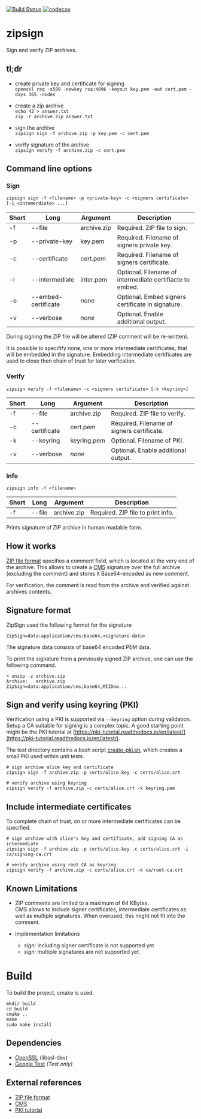 [![Build Status](https://travis-ci.org/falk-werner/zipsign.svg?branch=master)](https://travis-ci.org/falk-werner/zipsign)
[![codecov](https://codecov.io/gh/falk-werner/zipsign/branch/master/graph/badge.svg)](https://codecov.io/gh/falk-werner/zipsign)

# zipsign
Sign and verify ZIP archives.

## tl;dr

-   create private key and certificate for signing  
    `openssl req -x509 -newkey rsa:4096 -keyout key.pem -out cert.pem -days 365 -nodes`

-   create a zip archive  
    `echo 42 > answer.txt`  
    `zip -r archive.zip answer.txt`

-   sign the archive  
    `zipsign sign -f archive.zip -p key.pem -c cert.pem`

-   verify signature of the archive  
    `zipsign verify -f archive.zip -c cert.pem`

## Command line options

### Sign

    zipsign sign -f <filename> -p <private-key> -c <signers certificate> [-i <intemerdiate> ...]

| Short | Long                | Argument    | Description                                              |
| ----- | ------------------- | ----------- | -------------------------------------------------------- |
| -f    | --file              | archive.zip | Required. ZIP file to sign.                              |
| -p    | --private-key       | key.pem     | Required. Filename of signers private key.               |
| -c    | --certificate       | cert.pem    | Required. Filename of signers certificate.               |
| -i    | --intermediate      | inter.pem   | Optional. Filename of intermediate certifiacte to embed. |
| -e    | --embed-certificate | _none_      | Optional. Embed signers certificate in signature.        |
| -v    | --verbose           | _none_      | Optional. Enable additional output.                      |

During signing the ZIP file will be altered (ZIP comment will be re-written).

It is possible to specifify none, one or more intermediate certificates, that will be embedded in
the signature. Embedding intermediate certificates are used to close then chain of trust for later
verfication.

### Verify

    zipsign verify -f <filename> -c <signers certificate> [-k <keyring>]

| Short | Long          | Argument    | Description                                |
| ----- | ------------- | ----------- | ------------------------------------------ |
| -f    | --file        | archive.zip | Required. ZIP file to verify.              |
| -c    | --certificate | cert.pem    | Required. Filename of signers certificate. |
| -k    | --keyring     | keyring.pem | Optional. Filename of PKI.                 |
| -v    | --verbose     | _none_      | Optional. Enable additional output.        |

### Info

    zipsign info -f <filename>

| Short | Long          | Argument    | Description                                |
| ----- | ------------- | ----------- | ------------------------------------------ |
| -f    | --file        | archive.zip | Required. ZIP file to print info.          |

Prints signature of ZIP archive in human readable form.

## How it works

[ZIP file format](https://en.wikipedia.org/wiki/Zip_(file_format)) specifies a comment field, 
which is located at the very end of the archive.
This allows to create a [CMS](https://en.wikipedia.org/wiki/Cryptographic_Message_Syntax) signature
over the full archive (excluding the comment) and stores it Base64-encoded as new comment.

For verification, the comment is read from the archive and verified against archives contents.

## Signature format

ZipSign used the following format for the signature

    ZipSign=data:application/cms;base64,<signature-data>

The signature data consists of base64 encoded PEM data.

To print the signature from a previously signed ZIP archive, one can use the following command.

    > unzip -z archive.zip
    Archive:   archive.zip
    ZipSign=data:application/cms;base64,MIIDow...

## Sign and verify using keyring (PKI)

Verification using a PKI is supported via `--keyring` option during validation.  
Setup a CA suitable for signing is a complex topic. A good starting point might
be the PKI tutorial at
[https://pki-tutorial.readthedocs.io/en/latest/](https://pki-tutorial.readthedocs.io/en/latest/).

The test directory contains a bash script [create-pki.sh](test/openssl/create-pki.sh), which
creates a small PKI used within unit tests.

    # sign archive alice key and certificate
    zipsign sign -f archive.zip -p certs/alice.key -c certs/alice.crt

    # verify archive using keyring
    zipsign verify -f archive.zip -c certs/alice.crt -k keyring.pem

## Include intermediate certificates

To complete chain of trust, on or more intermediate certificates can be specified.

    # sign archive with alice's key and certificate, add signing CA as intermediate
    zipsign sign -f archive.zip -p certs/alice.key -c certs/alice.crt -i ca/signing-ca.crt

    # verify archive using root CA as keyring
    zipsign verify -f archive.zip -c certs/alice.crt -k ca/root-ca.crt

## Known Limitations

-   ZIP comments are limited to a maximum of 64 KBytes.  
    CMS allows to include signer certificates, intermediate certificates as well as multiple signatures.
    When overused, this might not fit into the comment.

-   Implementation limitations
    - *sign:* including signer certificate is not supported yet
    - *sign:* multiple signatures are not supported yet

# Build

To build the project, cmake is used.

    mkdir build
    cd build
    cmake ..
    make
    sudo make install

## Dependencies

-   [OpenSSL](https://www.openssl.org/) (libssl-dev)
-   [Google Test](https://github.com/google/googletest) *(Test only)*

## External references

-   [ZIP file format](https://en.wikipedia.org/wiki/Zip_(file_format))
-   [CMS](https://en.wikipedia.org/wiki/Cryptographic_Message_Syntax)
-   [PKI tutorial](https://pki-tutorial.readthedocs.io/en/latest/)